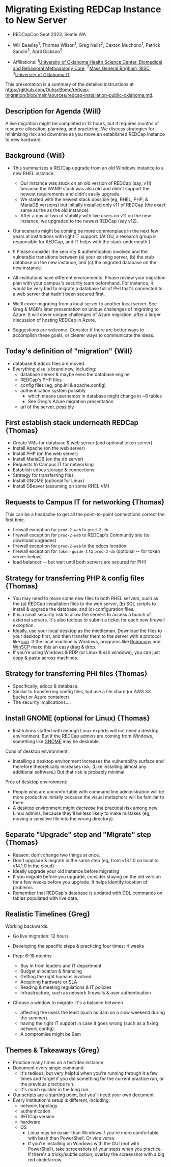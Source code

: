 Migrating Existing REDCap Instance to New Server
=====================

* REDCapCon Sept 2023, Seatle WA
* Will Beasley<sup>1</sup>,
  Thomas Wilson<sup>1</sup>,
  Greg Neils<sup>2</sup>,
  Caxton Muchono<sup>1</sup>,
  Patrick Sandin<sup>3</sup>,
  April Dickson<sup>3</sup>

* Affiliations:
  <sup>1</sup>[University of Oklahoma Health Science Center, Biomedical and Behavioral Methodology Core](https://www.ouhsc.edu/bbmc/),
  <sup>2</sup>[Mass General Brigham, RISC](https://rc.partners.org/research-apps-and-services/collect-data),
  <sup>3</sup>[University of Oklahoma IT](https://www.ou.edu/ouit).

This presentation is a summary of the detailed instructions at
<https://github.com/OuhscBbmc/redcap-migration/blob/main/sources/redcap-installation-public-oklahoma.md>.

Description for Agenda {Will}
-------------------

A live migration might be completed in 12 hours, but it requires months of resource allocation, planning, and practicing.
We discuss strategies for minimizing risk and downtime as you move an established REDCap instance to new hardware.

Background {Will}
-------------------

* This summarizes a REDCap upgrade from an old Windows instance to a new RHEL instance.

  * Our instance was stuck on an old version of REDCap (say, v11)
    because the WAMP stack was also old and
    didn't support the newest requirements and didn't easily upgrade.
  * We started with the newest stack possible (eg, RHEL, PHP, & MariaDB versions)
    but initially installed only v11 of REDCap (the exact same as the as the old instance).
  * After a day or two of stability with live users on v11 on the new instance,
    we upgraded to the newest REDCap (say v12).

* Our scenario might be coming be more commonplace in the next few years
  at institutions with light IT support.
  (At OU, a research group is responsible for REDCap,
  and IT helps with the stack underneath.)

* !! Please consider the security & authentication involved and the vulnerable transitions between
  (a) your existing server,
  (b) the stub database on the new instance, and
  (c) the migrated database on the new instance.

* All institutions have different environments.
  Please review your migration plan with your campus's security team beforehand.
  For instance,
  it would be very bad to migrate a database full of PHI
  that's connected to a web server that hadn't been secured first.

* We'll cover migrating from a local server to another local server.
  See Greg & MGB's later presentation on unique challenges of migrating to Azure.
  It will cover unique challenges of Azure migration,
  after a larger discussion of hosting REDCap in Azure.

* Suggestions are welcome.
  Consider if there are better ways to accomplish these goals,
  or clearer ways to communicate the ideas.

Today's definition of "migration" {Will}
---------

* database & edocs files are moved.
* Everything else is brand new, including:
  * database server & maybe even the database engine
  * REDCap's PHP files
  * config files (eg, php.ini & apache.config)
  * authentication system possibly
    * which means usernames in database might change in ~8 tables
    * See Greg's Azure migration presentation
  * url of the server, possibly

<!-- decision point about using new PHP files or copying from old server -->

First establish stack underneath REDCap  {Thomas}
-------------------

* Create VMs for database & web server (and optional token server)
* Install Apache (on the web server)
* Install PHP (on the web server)
* Install MariaDB (on the db server)
* Requests to Campus IT for networking
* Establish edocs storage & connections
* Strategy for transferring files
* Install GNOME (optional for Linux)
* Install DBeaver (assuming on some RHEL VM)

Requests to Campus IT for networking {Thomas}
------------

This can be a headache to get all the point-to-point connections
correct the first time.

* firewall exception for `prod-2-web` to `prod-2-db`
* firewall exception for `prod-2-web` to REDCap's Community site (to download upgrades)
* firewall exception for `prod-2-web` to the edocs location.
* firewall exception for `token-guide-1` to `prod-2-db` (optional -- for token server below)
* load balancer   -- but wait until both servers are secured for PHI!

Strategy for transferring PHP & config files {Thomas}
------------

* You may need to move some new files to both RHEL servers, such as the
  (a) REDCap installation files to the web server,
  (b) SQL scripts to install & upgrade the database, and
  (c) configuration files.
* It is a small security risk to allow the servers to access a bunch of external servers.
  It's also tedious to submit a ticket for each new firewall exception.
* Ideally, use your local desktop as the middleman.
  Download the files to your desktop first, and then transfer them to the server with a protocol like
  [scp](https://linuxize.com/post/how-to-use-scp-command-to-securely-transfer-files/).
  If the local machine is Windows, programs like
  [Robocopy](https://en.wikipedia.org/wiki/Robocopy) and
  [WinSCP](https://winscp.net/eng/index.php) make this an easy drag & drop.
* If you're using Windows & RDP (or Linux & ssh windows),
  you can just copy & paste across machines.

Strategy for transferring PHI files {Thomas}
------------

* Specifically, edocs & database.
* Similar to transferring config files, but
  use a file share (or AWS S3 bucket or Azure container)
* The security implications....

Install GNOME (optional for Linux) {Thomas}
------------

* Institutions staffed with enough Linux experts will not need a desktop environment.
  But if the REDCap admins are coming from Windows,
  something like [GNOME](https://www.gnome.org/) may be desirable.

<!-- vs command line -->

Cons of desktop environment:

* Installing a desktop environment increases the vulnerability surface and
  therefore theoretically increases risk.
  (Like installing almost any additional software.)
  But that risk is probably minimal.

Pros of desktop environment:

* People who are uncomfortable with command line administration will be more productive initially
  because the visual metaphors will be familiar to them.
* A desktop environment might *decrease* the practical risk among new Linux admins,
  because they'll be less likely to make mistakes
  (eg, moving a sensitive file into the wrong directory).

Separate "Upgrade" step and "Migrate" step {Thomas}
------------

* Reason: don't change two things at once.
* Don't upgrade & migrate in the same step (eg, from v13.1.0 on local to v14.1.0 in the cloud)
* Ideally upgrade your old instance before migrating
* If you migrate before you upgrade, consider staying on the old version for a few weeks before you upgrade.  It helps identify location of problems.
* Remember that REDCap's database is updated with DDL commands on tables populated with live data.

<!-- explain DDL -->

<!-- frequent VM snapshots for repeated practice and for catastrophic-->

<!-- practice 3 or 4 times so the real migration is quick and the server is offline a short amount of time.-->

Realistic Timelines {Greg}
-------------

Working backwards:

* Go live migration: 12 hours
* Developing the specific steps & practicing four times: 4 weeks
* Prep: 6-18 months
  * Buy in from leaders and IT department
  * Budget allocation & financing
  * Getting the right humans involved
  * Acquiring hardware or SLA
  * Reading & meeting regulations & IT policies
  * Infrastructure, such as network firewalls & user authentication

* Choose a window to migrate.  It's a balance between
  * affecting the users the least (such as 3am on a slow weekend during the summer).
  * having the right IT support in case it goes wrong (such as a fixing network config).
  * A compromise might be 9am

Themes & Takeaways {Greg}
-------------

* Practice many times on a test/dev instance
* Document every single command.
  * It's tedious, but very helpful when you're running through it a few times
    and forget if you did something for the current practice run, or the previous practice run.
  * It's much quicker in the long run.
* Our scripts are a starting point, but you'll need your own document
* Every institution's setup is different, including:
  * network topology
  * authentication
  * REDCap version
  * hardware
  * OS
    * Linux may be easier than Windows if you're more comfortable with bash than PowerShell.
      Or vice versa.
    * If you're installing on Windows with the GUI (not with PowerShell),
      take screenshots of your steps when you practice.
      If there's a tricky/subtle option, overlay the screenshot with a big red circle/arrow.
